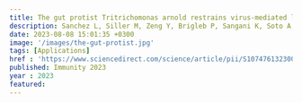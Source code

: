 ```yaml
---
title: The gut protist Tritrichomonas arnold restrains virus-mediated loss of oral tolerance by modulating dietary antigen-presenting dendritic cells
description: Sanchez L, Siller M, Zeng Y, Brigleb P, Sangani K, Soto A, Engl C, Laughlin C, Mohit Rana, Kraak L, Pandey S, Bender M, Fitzgerald B, Hedden L, Fiske K, Taylor G, Wright A, <strong><u>Mehta I</u></strong>, <strong><u>Rahman S</u></strong>, Galipeau H, Mullett S, Gelhaus S, Watkins S, Bercik P, Nice T, Jabri B, Meisel M, <strong><u>Das J</u></strong>, Dermody T, Verdú E,  Hinterleitner R
date: 2023-08-08 15:01:35 +0300
image: '/images/the-gut-protist.jpg'
tags: [Applications]
href : 'https://www.sciencedirect.com/science/article/pii/S1074761323002790?via%3Dihub'
published: Immunity 2023
year : 2023
featured:
---
```

